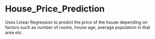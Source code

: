 # House_Price_Prediction
Uses Linear Regression to predict the price of the house depending on factors such as number of rooms, house age, average population in that area etc.
